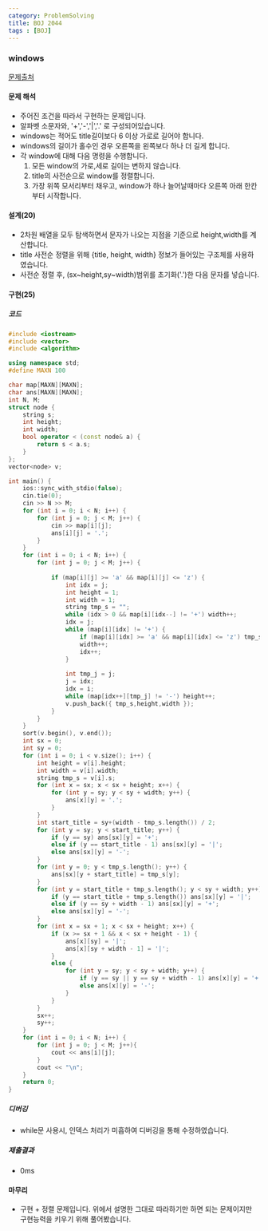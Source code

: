 ```yaml
---
category: ProblemSolving
title: BOJ 2044
tags : [BOJ]
---
```

### windows
[문제출처](https://www.acmicpc.net/problem/2044)

#### 문제 해석
 - 주어진 조건을 따라서 구현하는 문제입니다.
 - 알파벳 소문자와, '+','-','|','.' 로 구성되어있습니다.
 - windows는 적어도 title길이보다 6 이상 가로로 길어야 합니다.
 - windows의 길이가 홀수인 경우 오른쪽을 왼쪽보다 하나 더 길게 합니다.
 - 각 window에 대해 다음 명령을 수행합니다.  
   1. 모든 window의 가로,세로 길이는 변하지 않습니다.
   2. title의 사전순으로 window를 정렬합니다.
   3. 가장 위쪽 모서리부터 채우고, window가 하나 늘어날때마다 오른쪽 아래 한칸 부터 시작합니다.
      
#### 설계(20)
 - 2차원 배열을 모두 탐색하면서 문자가 나오는 지점을 기준으로 height,width를 계산합니다.
 - title 사전순 정렬을 위해 {title, height, width} 정보가 들어있는 구조체를 사용하였습니다.
 - 사전순 정렬 후, (sx~height,sy~width)범위를 초기화('.')한 다음 문자를 넣습니다.
    
#### 구현(25)

##### 코드
```cpp
#include <iostream>
#include <vector>
#include <algorithm>

using namespace std;
#define MAXN 100

char map[MAXN][MAXN];
char ans[MAXN][MAXN];
int N, M;
struct node {
	string s;
	int height;
	int width;
	bool operator < (const node& a) {
		return s < a.s;
	}
};
vector<node> v;

int main() {
	ios::sync_with_stdio(false);
	cin.tie(0);
	cin >> N >> M;
	for (int i = 0; i < N; i++) {
		for (int j = 0; j < M; j++) {
			cin >> map[i][j];
			ans[i][j] = '.';
		}
	}
	for (int i = 0; i < N; i++) {
		for (int j = 0; j < M; j++) {
			
			if (map[i][j] >= 'a' && map[i][j] <= 'z') {
				int idx = j;
				int height = 1;
				int width = 1;
				string tmp_s = "";
				while (idx > 0 && map[i][idx--] != '+') width++;
				idx = j;
				while (map[i][idx] != '+') {
					if (map[i][idx] >= 'a' && map[i][idx] <= 'z') tmp_s += map[i][idx];
					width++;
					idx++;
				}
				
				int tmp_j = j;
				j = idx;
				idx = i;
				while (map[idx++][tmp_j] != '-') height++;
				v.push_back({ tmp_s,height,width });
			}
		}
	}
	sort(v.begin(), v.end());
	int sx = 0;
	int sy = 0;
	for (int i = 0; i < v.size(); i++) {
		int height = v[i].height;
		int width = v[i].width;
		string tmp_s = v[i].s;
		for (int x = sx; x < sx + height; x++) {
			for (int y = sy; y < sy + width; y++) {
				ans[x][y] = '.';
			}
		}
		int start_title = sy+(width - tmp_s.length()) / 2;
		for (int y = sy; y < start_title; y++) {
			if (y == sy) ans[sx][y] = '+';
			else if (y == start_title - 1) ans[sx][y] = '|';
			else ans[sx][y] = '-';
		}
		for (int y = 0; y < tmp_s.length(); y++) {
			ans[sx][y + start_title] = tmp_s[y];
		}
		for (int y = start_title + tmp_s.length(); y < sy + width; y++) {
			if (y == start_title + tmp_s.length()) ans[sx][y] = '|';
			else if (y == sy + width - 1) ans[sx][y] = '+';
			else ans[sx][y] = '-';
		}
		for (int x = sx + 1; x < sx + height; x++) {
			if (x >= sx + 1 && x < sx + height - 1) {
				ans[x][sy] = '|';
				ans[x][sy + width - 1] = '|';
			}
			else {
				for (int y = sy; y < sy + width; y++) {
					if (y == sy || y == sy + width - 1) ans[x][y] = '+';
					else ans[x][y] = '-';
				}
			}
		}
		sx++;
		sy++;
	}
	for (int i = 0; i < N; i++) {
		for (int j = 0; j < M; j++){
			cout << ans[i][j];
		}
		cout << "\n";
	}
	return 0;
}
```
##### 디버깅   
 - while문 사용시, 인덱스 처리가 미흡하여 디버깅을 통해 수정하였습니다.
      
##### 제출결과
 - 0ms

#### 마무리
 - 구현 + 정렬 문제입니다. 위에서 설명한 그대로 따라하기만 하면 되는 문제이지만 구현능력을 키우기 위해 풀어봤습니다.